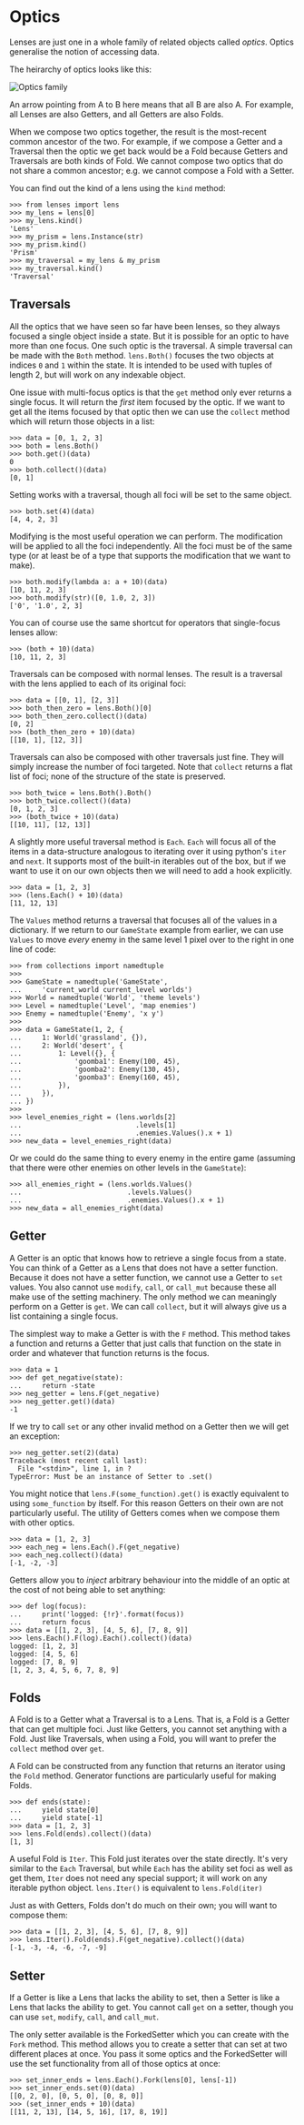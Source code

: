 # Optics

Lenses are just one in a whole family of related objects called
_optics_. Optics generalise the notion of accessing data.

The heirarchy of optics looks like this:

![Optics family](optics_family.png)

An arrow pointing from A to B here means that all B are also A. For
example, all Lenses are also Getters, and all Getters are also Folds.

When we compose two optics together, the result is the most-recent
common ancestor of the two. For example, if we compose a Getter and a
Traversal then the optic we get back would be a Fold because Getters and
Traversals are both kinds of Fold. We cannot compose two optics that do
not share a common ancestor; e.g. we cannot compose a Fold with a Setter.

You can find out the kind of a lens using the `kind` method:

	>>> from lenses import lens
	>>> my_lens = lens[0]
	>>> my_lens.kind()
	'Lens'
	>>> my_prism = lens.Instance(str)
	>>> my_prism.kind()
	'Prism'
	>>> my_traversal = my_lens & my_prism
	>>> my_traversal.kind()
	'Traversal'


## Traversals

All the optics that we have seen so far have been lenses, so they always
focused a single object inside a state. But it is possible for an optic
to have more than one focus. One such optic is the traversal. A simple
traversal can be made with the `Both` method. `lens.Both()` focuses
the two objects at indices `0` and `1` within the state. It is intended
to be used with tuples of length 2, but will work on any indexable object.

One issue with multi-focus optics is that the `get` method only ever
returns a single focus. It will return the _first_ item focused by the
optic. If we want to get all the items focused by that optic then we
can use the `collect` method which will return those objects in a list:

	>>> data = [0, 1, 2, 3]
	>>> both = lens.Both()
	>>> both.get()(data)
	0
	>>> both.collect()(data)
	[0, 1]

Setting works with a traversal, though all foci will be set to the same
object.

	>>> both.set(4)(data)
	[4, 4, 2, 3]

Modifying is the most useful operation we can perform. The modification
will be applied to all the foci independently. All the foci must be of
the same type (or at least be of a type that supports the modification
that we want to make).

	>>> both.modify(lambda a: a + 10)(data)
	[10, 11, 2, 3]
	>>> both.modify(str)([0, 1.0, 2, 3])
	['0', '1.0', 2, 3]

You can of course use the same shortcut for operators that single-focus
lenses allow:

	>>> (both + 10)(data)
	[10, 11, 2, 3]

Traversals can be composed with normal lenses. The result is a traversal
with the lens applied to each of its original foci:

	>>> data = [[0, 1], [2, 3]]
	>>> both_then_zero = lens.Both()[0]
	>>> both_then_zero.collect()(data)
	[0, 2]
	>>> (both_then_zero + 10)(data)
	[[10, 1], [12, 3]]

Traversals can also be composed with other traversals just fine. They
will simply increase the number of foci targeted. Note that `collect`
returns a flat list of foci; none of the structure of the state is
preserved.

	>>> both_twice = lens.Both().Both()
	>>> both_twice.collect()(data)
	[0, 1, 2, 3]
	>>> (both_twice + 10)(data)
	[[10, 11], [12, 13]]

A slightly more useful traversal method is `Each`. `Each` will focus
all of the items in a data-structure analogous to iterating over it
using python's `iter` and `next`. It supports most of the built-in
iterables out of the box, but if we want to use it on our own objects
then we will need to add a hook explicitly.

	>>> data = [1, 2, 3]
	>>> (lens.Each() + 10)(data)
	[11, 12, 13]

The `Values` method returns a traversal that focuses all of the values
in a dictionary. If we return to our `GameState` example from earlier,
we can use `Values` to move _every_ enemy in the same level 1 pixel
over to the right in one line of code:

	>>> from collections import namedtuple
	>>>
	>>> GameState = namedtuple('GameState',
	...     'current_world current_level worlds')
	>>> World = namedtuple('World', 'theme levels')
	>>> Level = namedtuple('Level', 'map enemies')
	>>> Enemy = namedtuple('Enemy', 'x y')
	>>>
	>>> data = GameState(1, 2, {
	...     1: World('grassland', {}),
	...     2: World('desert', {
	...         1: Level({}, {
	...             'goomba1': Enemy(100, 45),
	...             'goomba2': Enemy(130, 45),
	...             'goomba3': Enemy(160, 45),
	...         }),
	...     }),
	... })
	>>>
	>>> level_enemies_right = (lens.worlds[2]
	...                            .levels[1]
	...                            .enemies.Values().x + 1)
	>>> new_data = level_enemies_right(data)

Or we could do the same thing to every enemy in the entire game
(assuming that there were other enemies on other levels in the
`GameState`):

	>>> all_enemies_right = (lens.worlds.Values()
	...                          .levels.Values()
	...                          .enemies.Values().x + 1)
	>>> new_data = all_enemies_right(data)


## Getter

A Getter is an optic that knows how to retrieve a single focus from a
state. You can think of a Getter as a Lens that does not have a setter
function. Because it does not have a setter function, we cannot use
a Getter to `set` values. You also cannot use `modify`, `call`, or
`call_mut` because these all make use of the setting machinery. The
only method we can meaningly perform on a Getter is `get`. We can call
`collect`, but it will always give us a list containing a single focus.

The simplest way to make a Getter is with the `F` method. This method
takes a function and returns a Getter that just calls that function on
the state in order and whatever that function returns is the focus.

	>>> data = 1
	>>> def get_negative(state):
	...     return -state
	>>> neg_getter = lens.F(get_negative)
	>>> neg_getter.get()(data)
	-1

If we try to call `set` or any other invalid method on a Getter then
we will get an exception:

	>>> neg_getter.set(2)(data)
	Traceback (most recent call last):
	  File "<stdin>", line 1, in ?
	TypeError: Must be an instance of Setter to .set()

You might notice that `lens.F(some_function).get()` is exactly equivalent
to using `some_function` by itself. For this reason Getters on their
own are not particularly useful. The utility of Getters comes when we
compose them with other optics.

	>>> data = [1, 2, 3]
	>>> each_neg = lens.Each().F(get_negative)
	>>> each_neg.collect()(data)
	[-1, -2, -3]

Getters allow you to _inject_ arbitrary behaviour into the middle of an
optic at the cost of not being able to set anything:

	>>> def log(focus):
	...     print('logged: {!r}'.format(focus))
	...     return focus
	>>> data = [[1, 2, 3], [4, 5, 6], [7, 8, 9]]
	>>> lens.Each().F(log).Each().collect()(data)
	logged: [1, 2, 3]
	logged: [4, 5, 6]
	logged: [7, 8, 9]
	[1, 2, 3, 4, 5, 6, 7, 8, 9]


## Folds

A Fold is to a Getter what a Traversal is to a Lens. That is, a Fold is
a Getter that can get multiple foci. Just like Getters, you cannot set
anything with a Fold. Just like Traversals, when using a Fold, you will
want to prefer the `collect` method over `get`.

A Fold can be constructed from any function that returns an iterator
using the `Fold` method. Generator functions are particularly useful
for making Folds.

	>>> def ends(state):
	...     yield state[0]
	...     yield state[-1]
	>>> data = [1, 2, 3]
	>>> lens.Fold(ends).collect()(data)
	[1, 3]

A useful Fold is `Iter`. This Fold just iterates over the state directly.
It's very similar to the `Each` Traversal, but while `Each` has the
ability set foci as well as get them, `Iter` does not need any special
support; it will work on any iterable python object. `lens.Iter()`
is equivalent to `lens.Fold(iter)`

Just as with Getters, Folds don't do much on their own; you will want
to compose them:

	>>> data = [[1, 2, 3], [4, 5, 6], [7, 8, 9]]
	>>> lens.Iter().Fold(ends).F(get_negative).collect()(data)
	[-1, -3, -4, -6, -7, -9]


## Setter

If a Getter is like a Lens that lacks the ability to set, then a Setter
is like a Lens that lacks the ability to get. You cannot call `get`
on a setter, though you can use `set`, `modify`, `call`, and `call_mut`.

The only setter available is the ForkedSetter which you can create with
the `Fork` method. This method allows you to create a setter that can
set at two different places at once. You pass it some optics and the
ForkedSetter will use the set functionality from all of those optics
at once:

	>>> set_inner_ends = lens.Each().Fork(lens[0], lens[-1])
	>>> set_inner_ends.set(0)(data)
	[[0, 2, 0], [0, 5, 0], [0, 8, 0]]
	>>> (set_inner_ends + 10)(data)
	[[11, 2, 13], [14, 5, 16], [17, 8, 19]]
